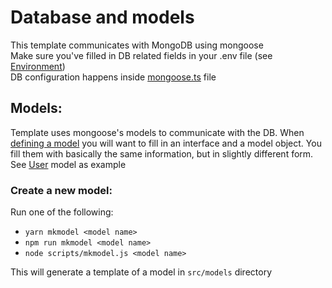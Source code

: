 # Database and models

This template communicates with MongoDB using mongoose \
Make sure you've filled in DB related fields in your .env file (see 
[Environment](../1.%20General/1.%20Environment.md)) \
DB configuration happens inside [mongoose.ts](../../src/lib/mongoose.ts) file

## Models:
Template uses mongoose's models to communicate with the DB. When [defining a model](#create-a-new-model) you will want 
to fill in an interface and a model object. You fill them with basically the same information, but in slightly different
form. See [User](../../src/models/User.ts) model as example

### Create a new model:
Run one of the following:
- `yarn mkmodel <model name>`
- `npm run mkmodel <model name>`
- `node scripts/mkmodel.js <model name>`

This will generate a template of a model in `src/models` directory

